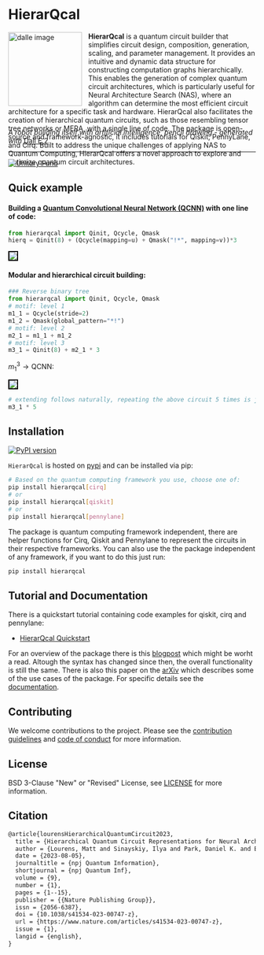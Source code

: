 # HierarQcal 

<img src="https://github.com/matt-lourens/hierarqcal/blob/develop/img/dalle_img1.png?raw=true" alt="dalle image" height="150" style="padding-right:10px" align="left"/>

<p style="height:150px">
<b>HierarQcal</b> is a quantum circuit builder that simplifies circuit design, composition, generation, scaling, and parameter management. It provides an intuitive and dynamic data structure for constructing computation graphs hierarchically. This enables the generation of complex quantum circuit architectures, which is particularly useful for Neural Architecture Search (NAS), where an algorithm can determine the most efficient circuit architecture for a specific task and hardware. HierarQcal also facilitates the creation of hierarchical quantum circuits, such as those resembling tensor tree networks or MERA, with a single line of code. The package is open-source and framework-agnostic, it includes tutorials for Qiskit, PennyLane, and Cirq. Built to address the unique challenges of applying NAS to Quantum Computing, HierarQcal offers a novel approach to explore and optimize quantum circuit architectures. 
</p>
<br/>

*A robot building itself with artificial intelligence, pencil drawing -  generated with* [Dall E 2](https://openai.com/dall-e-2/)
___


[![Unitary Fund](https://img.shields.io/badge/Supported%20By-UNITARY%20FUND-brightgreen.svg?style=for-the-badge)](http://unitary.fund)


## Quick example

#### Building a [Quantum Convolutional Neural Network (QCNN)](https://qiskit.org/ecosystem/machine-learning/tutorials/11_quantum_convolutional_neural_networks.html) with one line of code:

```python
from hierarqcal import Qinit, Qcycle, Qmask
hierq = Qinit(8) + (Qcycle(mapping=u) + Qmask("!*", mapping=v))*3
```

<img src="https://github.com/matt-lourens/hierarqcal/blob/master/img/rbt_right.png?raw=true" style="border:solid 2px black;">

#### Modular and hierarchical circuit building:
```python
### Reverse binary tree
from hierarqcal import Qinit, Qcycle, Qmask
# motif: level 1
m1_1 = Qcycle(stride=2)
m1_2 = Qmask(global_pattern="*!")
# motif: level 2
m2_1 = m1_1 + m1_2
# motif: level 3
m3_1 = Qinit(8) + m2_1 * 3
```
$m^3_1\rightarrow \text{QCNN}:$

<img src="https://github.com/matt-lourens/hierarqcal/blob/master/img/rbt_left.png?raw=true" style="border:solid 2px black;">

```python
# extending follows naturally, repeating the above circuit 5 times is just:
m3_1 * 5
```
## Installation
[![PyPI version](https://badge.fury.io/py/hierarqcal.svg)](https://badge.fury.io/py/hierarqcal)

<code>HierarQcal</code> is hosted on [pypi](https://pypi.org/project/hierarqcal/) and can be installed via pip:

```bash
# Based on the quantum computing framework you use, choose one of:
pip install hierarqcal[cirq]
# or
pip install hierarqcal[qiskit]
# or
pip install hierarqcal[pennylane]
```

The package is quantum computing framework independent, there are helper functions for Cirq, Qiskit and Pennylane to represent the circuits in their respective frameworks. You can also use the the package independent of any framework, if you want to do this just run:
```bash
pip install hierarqcal
```

## Tutorial and Documentation
There is a quickstart tutorial containing code examples for qiskit, cirq and pennylane: 
 - [HierarQcal Quickstart](https://github.com/matt-lourens/hierarqcal/blob/master/examples/quickstart.ipynb)
 
 For an overview of the package there is this [blogpost](https://unitary.fund/posts/2023_hierarqcal.html) which might be worht a read. Altough the syntax has changed since then, the overall functionality is still the same. There is also this paper on the [arXiv](https://arxiv.org/abs/2210.15073) which describes some of the use cases of the package. For specific details see the [documentation](https://matt-lourens.github.io/hierarqcal/index.html).

## Contributing
We welcome contributions to the project. Please see the [contribution guidelines](https://github.com/matt-lourens/hierarqcal/blob/master/CONTRIBUTING.md) and [code of conduct](CODE_OF_CONDUCT.md) for more information.

## License
BSD 3-Clause "New" or "Revised" License, see [LICENSE](https://github.com/matt-lourens/hierarqcal/blob/master/LICENSE.txt) for more information.

## Citation
```latex
@article{lourensHierarchicalQuantumCircuit2023,
  title = {Hierarchical Quantum Circuit Representations for Neural Architecture Search},
  author = {Lourens, Matt and Sinayskiy, Ilya and Park, Daniel K. and Blank, Carsten and Petruccione, Francesco},
  date = {2023-08-05},
  journaltitle = {npj Quantum Information},
  shortjournal = {npj Quantum Inf},
  volume = {9},
  number = {1},
  pages = {1--15},
  publisher = {{Nature Publishing Group}},
  issn = {2056-6387},
  doi = {10.1038/s41534-023-00747-z},
  url = {https://www.nature.com/articles/s41534-023-00747-z},
  issue = {1},
  langid = {english},
}
```